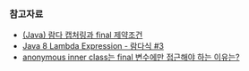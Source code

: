 

### 참고자료
- [(Java) 람다 캡처링과 final 제약조건](https://perfectacle.github.io/2019/06/30/java-8-lambda-capturing/)
- [Java 8 Lambda Expression - 람다식 #3](https://tourspace.tistory.com/6)
- [anonymous inner class는 final 변수에만 접근해야 하는 이유는?](https://www.slipp.net/questions/278)
